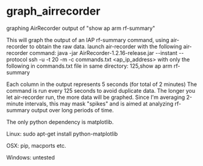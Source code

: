 # graph_airrecorder
graphing AirRecorder output of "show ap arm rf-summary"

 This will graph the output of an IAP rf-summary command, using air-recorder to obtain the raw data.
 launch air-recorder with the following air-recorder command:
 java -jar AirRecorder-1.2.16-release.jar --instant --protocol ssh -u <username> -t 20 -m -c commands.txt <ap_ip_address>
 with only the following in commands.txt file in same directory:
 125,show ap arm rf-summary

 Each column in the output represents 5 seconds (for total of 2 minutes)
 The command is run every 125 seconds to avoid duplicate data.
 The longer you let air-recorder run, the more data will be graphed.
 Since I'm averaging 2-minute intervals, this may mask "spikes" and is aimed at analyzing
 rf-summary output over long periods of time.

The only python dependency is matplotlib.

Linux: sudo apt-get install python-matplotlib

OSX: pip, macports etc.

Windows: untested
